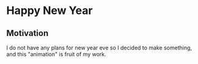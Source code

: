 # Happy New Year


## Motivation
I do not have any plans for new year eve so I decided to make something, and this "animation" is fruit of my work.